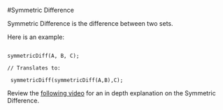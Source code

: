 #Symmetric Difference

Symmetric Difference is the difference between two sets.

Here is an example: 

```

symmetricDiff(A, B, C);

// Translates to:

 symmetricDiff(symmetricDiff(A,B),C);
 ```

 Review the [following video](https://www.youtube.com/watch?v=PxffSUQRkG4) for an in depth explanation on the Symmetric Difference.
